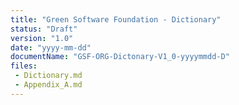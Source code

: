 ```yaml
---
title: "Green Software Foundation - Dictionary"
status: "Draft"
version: "1.0"
date: "yyyy-mm-dd"
documentName: "GSF-ORG-Dictonary-V1_0-yyyymmdd-D"
files:
 - Dictionary.md
 - Appendix_A.md
---
```

